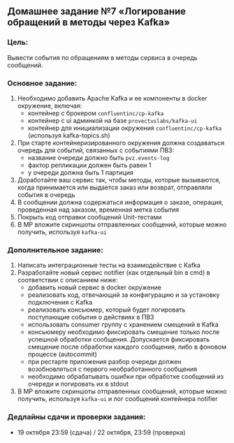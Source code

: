## Домашнее задание №7 «Логирование обращений в методы через Kafka»
### Цель:
Вывести события по обращениям в методы сервиса в очередь сообщений.

### Основное задание:
1. Необходимо добавить Apache Kafka и ее компоненты в docker окружение, включая:
    - контейнер с брокером `confluentinc/cp-kafka`
    - контейнер с ui админкой на базе `provectuslabs/kafka-ui`
    - контейнер для инициализации окружения `confluentinc/cp-kafka` (используя kafka-topics.sh)
2. При старте контейнеризированного окружения должна создаваться очередь для событий, связанных с событиями ПВЗ:
    - название очереди должно быть `pvz.events-log`
    - фактор репликации должен быть равен 1
    - у очереди должна быть 1 партиция
3. Доработайте ваш сервис так, чтобы методы, которые вызываются, когда принимается или выдается заказ или возврат, отправляли события в очередь
4. В сообщении должна содержаться информация о заказе, операция, проведенная над заказом, временная метка события
5. Покрыть код отправки сообщений Unit-тестами
6. В МР вложите скриншоты отправленных сообщений, которые можно получить, используя `kafka-ui`

### Дополнительное задание:
1. Написать интеграционные тесты на взаимодействие с Kafka
2. Разработайте новый сервис notifier (как отдельный bin в cmd) в соответствии с описанием ниже:
    - добавить новый сервис в docker окружение
    - реализовать код, отвечающий за конфигурацию и за установку подключения с Kafka
    - реализовать консьюмер, который будет логировать поступающие события о действиях в ПВЗ
    - использовать consumer группу с хранением смещений в Kafka
    - консьюмеру необходимо фиксировать смещение только после успешной обработки сообщения. Допускается
      фиксировать смещение после обработки каждого сообщения, либо в фоновом процессе (autocommit)
    - при рестарте приложения разбор очереди должен возобновляться с первого необработанного сообщения
    - необходимо обрабатывать ошибки при обработке сообщений из очереди и логировать их в stdout
3. В МР вложите скриншоты отправленных сообщений, которые можно получить, используя `kafka-ui` и лог сообщений контейнера notifier 

### Дедлайны сдачи и проверки задания: 
- 19 октября 23:59 (сдача) / 22 октября, 23:59 (проверка)
